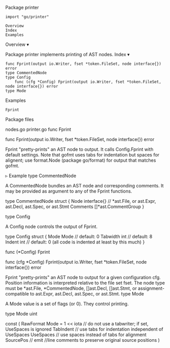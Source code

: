 
 Package printer

    import "go/printer"

    Overview
    Index
    Examples

Overview ▾

Package printer implements printing of AST nodes.
Index ▾

    func Fprint(output io.Writer, fset *token.FileSet, node interface{}) error
    type CommentedNode
    type Config
        func (cfg *Config) Fprint(output io.Writer, fset *token.FileSet, node interface{}) error
    type Mode

Examples

    Fprint

Package files

nodes.go printer.go
func Fprint

func Fprint(output io.Writer, fset *token.FileSet, node interface{}) error

Fprint "pretty-prints" an AST node to output. It calls Config.Fprint with default settings. Note that gofmt uses tabs for indentation but spaces for alignent; use format.Node (package go/format) for output that matches gofmt.

▹ Example
type CommentedNode

A CommentedNode bundles an AST node and corresponding comments. It may be provided as argument to any of the Fprint functions.

type CommentedNode struct {
        Node     interface{} // *ast.File, or ast.Expr, ast.Decl, ast.Spec, or ast.Stmt
        Comments []*ast.CommentGroup
}

type Config

A Config node controls the output of Fprint.

type Config struct {
        Mode     Mode // default: 0
        Tabwidth int  // default: 8
        Indent   int  // default: 0 (all code is indented at least by this much)
}

func (*Config) Fprint

func (cfg *Config) Fprint(output io.Writer, fset *token.FileSet, node interface{}) error

Fprint "pretty-prints" an AST node to output for a given configuration cfg. Position information is interpreted relative to the file set fset. The node type must be *ast.File, *CommentedNode, []ast.Decl, []ast.Stmt, or assignment-compatible to ast.Expr, ast.Decl, ast.Spec, or ast.Stmt.
type Mode

A Mode value is a set of flags (or 0). They control printing.

type Mode uint

const (
        RawFormat Mode = 1 << iota // do not use a tabwriter; if set, UseSpaces is ignored
        TabIndent                  // use tabs for indentation independent of UseSpaces
        UseSpaces                  // use spaces instead of tabs for alignment
        SourcePos                  // emit //line comments to preserve original source positions
)
